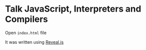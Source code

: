 # Talk JavaScript, Interpreters and Compilers

Open `index.html` file

It was written using [Reveal.js](http://lab.hakim.se/reveal-js)


